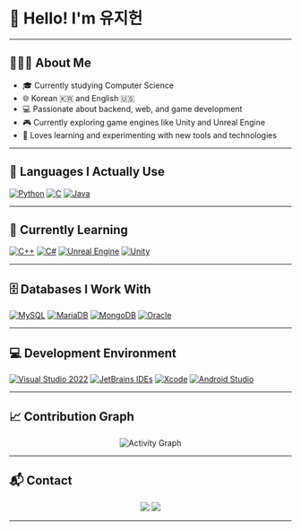 <h1 align="left">👋 Hello! I'm 유지헌</h1>

---

## 🧑🏻‍🎓 About Me

- 🎓 Currently studying Computer Science  
- 🌐 Korean 🇰🇷 and English 🇺🇸  
- 💻 Passionate about backend, web, and game development  
- 🎮 Currently exploring game engines like Unity and Unreal Engine  
- 🧠 Loves learning and experimenting with new tools and technologies  

---

## 🧠 Languages I Actually Use

[![Python](https://img.shields.io/badge/Python-3776AB?style=for-the-badge&logo=python&logoColor=white)](https://www.python.org)
[![C](https://img.shields.io/badge/C-00599C?style=for-the-badge&logo=c&logoColor=white)](https://en.cppreference.com/w/c)
[![Java](https://img.shields.io/badge/Java-ED8B00?style=for-the-badge&logo=openjdk&logoColor=white)](https://openjdk.org/)

---

## 🌱 Currently Learning

[![C++](https://img.shields.io/badge/C++-00599C?style=for-the-badge&logo=c%2B%2B&logoColor=white)](https://isocpp.org/)
[![C#](https://img.shields.io/badge/C%23-239120?style=for-the-badge&logo=c-sharp&logoColor=white)](https://learn.microsoft.com/en-us/dotnet/csharp/)
[![Unreal Engine](https://img.shields.io/badge/Unreal_Engine-313131?style=for-the-badge&logo=unrealengine&logoColor=white)](https://www.unrealengine.com/)
[![Unity](https://img.shields.io/badge/Unity-000000?style=for-the-badge&logo=unity&logoColor=white)](https://unity.com/)

---

## 🗄️ Databases I Work With

[![MySQL](https://img.shields.io/badge/MySQL-4479A1?style=for-the-badge&logo=mysql&logoColor=white)](https://www.mysql.com/)
[![MariaDB](https://img.shields.io/badge/MariaDB-003545?style=for-the-badge&logo=mariadb&logoColor=white)](https://mariadb.org/)
[![MongoDB](https://img.shields.io/badge/MongoDB-47A248?style=for-the-badge&logo=mongodb&logoColor=white)](https://www.mongodb.com/)
[![Oracle](https://img.shields.io/badge/Oracle-F80000?style=for-the-badge&logo=oracle&logoColor=white)](https://www.oracle.com/database/)

---

## 💻 Development Environment

[![Visual Studio 2022](https://img.shields.io/badge/Visual_Studio_2022-5C2D91?style=for-the-badge&logo=visualstudio&logoColor=white)](https://visualstudio.microsoft.com/vs/)
[![JetBrains IDEs](https://img.shields.io/badge/JetBrains_IDEs-000000?style=for-the-badge&logo=jetbrains&logoColor=white)](https://www.jetbrains.com/)
[![Xcode](https://img.shields.io/badge/Xcode-007ACC?style=for-the-badge&logo=xcode&logoColor=white)](https://developer.apple.com/xcode/)
[![Android Studio](https://img.shields.io/badge/Android_Studio-3DDC84?style=for-the-badge&logo=android-studio&logoColor=white)](https://developer.android.com/studio)

---

## 📈 Contribution Graph

<p align="center">
  <img src="https://github-readme-activity-graph.vercel.app/graph?username=uzih05&theme=github-dark" alt="Activity Graph" />
</p>

---

## 📬 Contact

<p align="center">
  <a href="mailto:luv.wlgjs@gmail.com"><img src="https://img.shields.io/badge/Gmail-D14836?style=for-the-badge&logo=gmail&logoColor=white"/></a>
  <a href="https://www.instagram.com/uzi._.h"><img src="https://img.shields.io/badge/Instagram-E4405F?style=for-the-badge&logo=instagram&logoColor=white"/></a>
</p>

---
